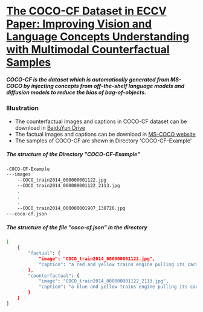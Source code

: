 # [The COCO-CF Dataset in ECCV Paper: Improving Vision and Language Concepts Understanding with Multimodal Counterfactual Samples]()

[//]: # (### Requirements)

[//]: # (- [PyTorch]&#40;https://pytorch.org/&#41; 1.9 or higher)

[//]: # (- [CLIP]&#40;https://github.com/openai/CLIP&#41; &#40;install with `pip install git+https://github.com/openai/CLIP.git`&#41;)

[//]: # (- [transformers]&#40;https://huggingface.co/docs/transformers/index&#41; &#40;install with `pip install transformers`&#41;)

[//]: # (- [diffusion]&#40;https://colab.research.google.com/github/huggingface/notebooks/blob/main/diffusers/stable_diffusion.ipynb&#41; for text-to-image generation &#40;install with `pip install scipy ftfy accelerate diffusers `&#41;)


#####  COCO-CF is the dataset which is automatically generated from MS-COCO by injecting concepts from off-the-shelf language models and diffusion models to reduce the bias of bag-of-objects.
### Illustration
- The counterfactual images and captions in COCO-CF dataset can be download in [BaiduYun Drive](https://pan.baidu.com/s/1natTvj0x0PKF8-dPzFTqOA?pwd=id93)
- The factual images and captions can be download in [MS-COCO website](https://cocodataset.org/#home)
- The samples of COCO-CF are shown in Directory 'COCO-CF-Example'

##### The structure of the Directory "COCO-CF-Example"

```bash
-COCO-CF-Example
---images
    --COCO_train2014_000000001122.jpg
    --COCO_train2014_000000001122_2113.jpg
    .
    .
    .
    --COCO_train2014_000000001907_138726.jpg
---coco-cf.json
```
##### The structure of the file "coco-cf.json" in the directory
```bash
[
    {
        "factual": {
            "image": "COCO_train2014_000000001122.jpg",
            "caption": "a red and yellow trains engine pulling its cars and some tracks"
        },
        "counterfactual": {
            "image": "COCO_train2014_000000001122_2113.jpg",
            "caption": "a blue and yellow trains engine pulling its cars and some tracks"
        }
    }
]
```
